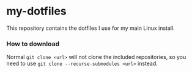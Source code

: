 # my-dotfiles

This repository contains the dotfiles I use for my main Linux install.

### How to download

Normal `git clone <url>` will not clone the included repositories, so you need to use `git clone --recurse-submodules <url>` instead.
